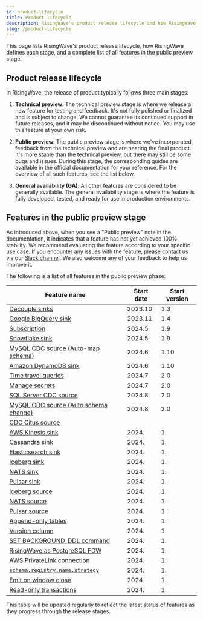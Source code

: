 ```yaml
---
id: product-lifecycle
title: Product lifecycle
description: RisingWave's product release lifecycle and how RisingWave defines each stage.
slug: /product-lifecycle
---
```


This page lists RisingWave's product release lifecycle, how RisingWave defines each stage, and a complete list of all features in the public preview stage.

## Product release lifecycle

In RisingWave, the release of product typically follows three main stages:

1. **Technical preview**: The technical preview stage is where we release a new feature for testing and feedback. It's not fully polished or finalized and is subject to change. We cannot guarantee its continued support in future releases, and it may be discontinued without notice. You may use this feature at your own risk.

2. **Public preview**: The public preview stage is where we've incorporated feedback from the technical preview and are nearing the final product. It's more stable than the technical preview, but there may still be some bugs and issues. During this stage, the corresponding guides are available in the official documentation for your reference. For the overview of all such features, see the list below.

3. **General availability (GA)**: All other features are considered to be generally available. The general availability stage is where the feature is fully developed, tested, and ready for use in production environments.

## Features in the public preview stage

As introduced above, when you see a "Public preview" note in the documentation, it indicates that a feature has not yet achieved 100% stability. We recommend evaluating the feature according to your specific use case. If you encounter any issues with the feature, please contact us via our [Slack channel](https://www.risingwave.com/slack). We also welcome any of your feedback to help us improve it.

The following is a list of all features in the public preview phase:

| Feature name            | Start date | Start version |
|---------------------------|------------|---------------|
| [Decouple sinks](/docs/next/data-delivery/#sink-decoupling)    | 2023.10   | 1.3         |
| [Google BigQuery sink](/docs/next/sink-to-bigquery/)           | 2023.11   | 1.4         |
| [Subscription](/docs/next/subscription)                        | 2024.5    | 1.9         |
| [Snowflake sink](/docs/next/sink-to-snowflake/)                | 2024.5    | 1.9         |
| [MySQL CDC source (Auto-map schema)](/docs/next/ingest-from-mysql-cdc/#automatically-map-upstream-table-schema) | 2024.6     | 1.10          |
| [Amazon DynamoDB sink](/docs/next/sink-to-dynamodb/)           | 2024.6    | 1.10        |
| [Time travel queries](/docs/next/time-travel-queries/)         | 2024.7    | 2.0         |
| [Manage secrets](/docs/next/manage-secrets/)                   | 2024.7    | 2.0         |
| [SQL Server CDC source](/docs/next/ingest-from-sqlserver-cdc/) | 2024.8    | 2.0         |
| [MySQL CDC source (Auto schema change)](/docs/next/ingest-from-mysql-cdc/#automatically-change-schema) | 2024.8     | 2.0           |
| [CDC Citus source](/docs/next/ingest-from-citus-cdc/)|||
| [AWS Kinesis sink](/docs/next/sink-to-aws-kinesis/)           | 2024.  | 1.      |
| [Cassandra sink](/docs/next/sink-to-cassandra/)               | 2024.  | 1.      |
| [Elasticsearch sink](/docs/next/sink-to-elasticsearch/)       | 2024.  | 1.      |
| [Iceberg sink](/docs/next/sink-to-iceberg/)                   | 2024.  | 1.      |
| [NATS sink](/docs/next/sink-to-nats/)                         | 2024.  | 1.      |
| [Pulsar sink](/docs/next/sink-to-pulsar/)                     | 2024.  | 1.      |
| [Iceberg source](/docs/next/ingest-from-iceberg/)             | 2024.  | 1.      |
| [NATS source](/docs/next/ingest-from-nats/)                   | 2024.  | 1.      |
| [Pulsar source](/docs/next/ingest-from-pulsar/)               | 2024.  | 1.      |
| [Append-only tables](/docs/next/sql-create-table/)            | 2024.  | 1.      |
| [Version column](/docs/next/sql-create-table/)                | 2024.  | 1.      |
| [SET BACKGROUND_DDL command](/docs/next/sql-set-background-ddl/) | 2024.  | 1.      |
| [RisingWave as PostgreSQL FDW](/docs/next/risingwave-as-postgres-fdw/) | 2024.  | 1.      |
| [AWS PrivateLink connection](/docs/next/sql-create-connection/) | 2024.  | 1.      |
| [`schema.registry.name.strategy`](/docs/next/supported-sources-and-formats/) | 2024.  | 1.      |
| [Emit on window close](/docs/next/emit-on-window-close/)      | 2024.  | 1.      |
|[Read-only transactions](/docs/next/sql-start-transaction)| 2024.  | 1.      |


This table will be updated regularly to reflect the latest status of features as they progress through the release stages.
